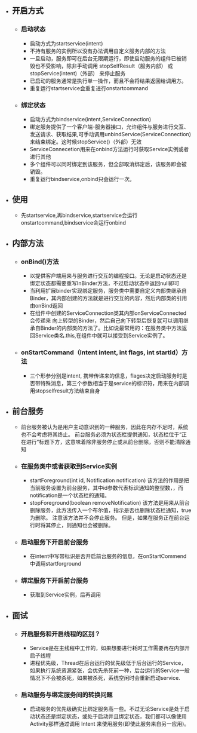 - ## 开启方式
	- ### 启动状态
		- 启动方式为startservice(intent)
		- 不持有服务的实例所以没有办法调用自定义服务内部的方法
		- 一旦启动，服务即可在后台无限期运行，即使启动服务的组件已被销毁也不受影响，除非手动调用 stopSelfResult（服务内部） 或 stopService(intent)（外部） 来停止服务
		- 已启动的服务通常是执行单一操作，而且不会将结果返回给调用方。
		- 重复运行startservice会重复进行onstartcommand
	- ### 绑定状态
		- 启动方式为bindservice(intent,ServiceConnection)
		- 绑定服务提供了一个客户端-服务器接口，允许组件与服务进行交互、发送请求、获取结果,可手动调用unbindService(ServiceConnection)来结束绑定。这时候stopService()（外部）无效
		- ServiceConnecetion用来在onbind方法运行时获取Service实例或者进行其他
		- 多个组件可以同时绑定到该服务，但全部取消绑定后，该服务即会被销毁。
		- 重复运行bindservice,onbind只会运行一次。
- ## 使用
	- 先startservice,再bindservice,startservice会运行onstartcommand,bindservice会运行onbind
- ## 内部方法
	- ### onBind()方法
		- 以提供客户端用来与服务进行交互的编程接口。无论是启动状态还是绑定状态都需要重写InBinder方法，不过启动状态中返回null即可
		- 当利用扩展binder实现绑定服务，服务类中需要自定义内部类继承自Binder，其内部创建的方法就是进行交互的内容，然后内部类的引用由onBind返回
		- 在组件中创建的ServiceConnection类其内部onServiceConnected会传递来 向上转型的Binder，然后自己向下转型后恢复就可以调用继承自Binder的内部类的方法了。比如说最常用的：在服务类中方法返回Service类名.this,在组件中就可以接受到Service实例了。
	- ### onStartCommand（Intent intent, int flags, int startId）方法
		- 三个形参分别是intent, 携带传递来的信息，flages决定启动服务时是否带特殊消息，第三个参数相当于是service的标识符，用来在内部调用stopselfresult方法结束自身
- ## 前台服务
	- 前台服务被认为是用户主动意识到的一种服务，因此在内存不足时，系统也不会考虑将其终止。 前台服务必须为状态栏提供通知，状态栏位于“正在进行”标题下方，这意味着除非服务停止或从前台删除，否则不能清除通知
	- ### 在服务类中或者获取到Service实例
		- startForeground(int id, Notification notification) 
		  该方法的作用是把当前服务设置为前台服务，其中id参数代表标识通知的整型数，，而notification是一个状态栏的通知。
		- stopForeground(boolean removeNotification) 
		  该方法是用来从前台删除服务，此方法传入一个布尔值，指示是否也删除状态栏通知，true为删除。 注意该方法并不会停止服务。 但是，如果在服务正在前台运行时将其停止，则通知也会被删除。
	- ### 启动服务下开启前台服务
		- 在intent中写带标识是否开启前台服务的信息，在onStartCommend中调用startforground
	- ### 绑定服务下开启前台服务
		- 获取到Service实例，后再调用
- ## 面试
	- ### 开启服务和开启线程的区别？
		- Service是在主线程中工作的，如果想要进行耗时工作需要再在内部开启子线程
		- 进程优先级，Thread在后台运行的优先级低于后台运行的Service，如果执行系统资源紧张，会优先杀死前一种，后台运行的Service一般情况下不会被杀死，如果被杀死，系统空闲时会重新启动service.
	- ### 启动服务与绑定服务间的转换问题
		- 启动服务的优先级确实比绑定服务高一些。不过无论Service是处于启动状态还是绑定状态，或处于启动并且绑定状态，我们都可以像使用Activity那样通过调用 Intent 来使用服务(即使此服务来自另一应用)。